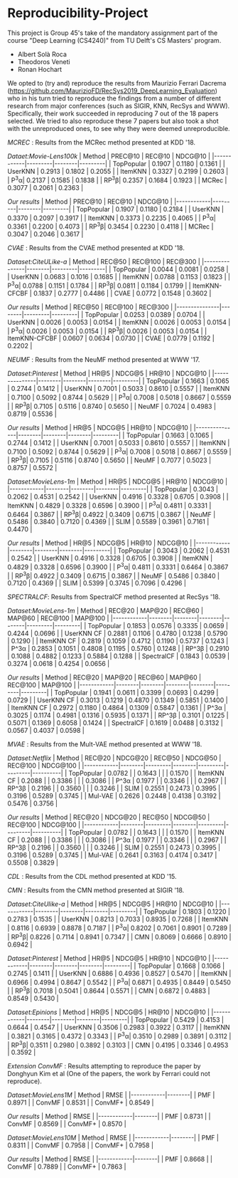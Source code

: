 # Reproducibility-Project

This project is Group 45's take of the mandatory assignment part of the course "Deep Learning (CS4240)" from TU Delft's CS Masters' program.
* Albert Solà Roca
* Theodoros Veneti
* Ronan Hochart

We opted to (try and) reproduce the results from Maurizio Ferrari Dacrema (https://github.com/MaurizioFD/RecSys2019_DeepLearning_Evaluation) who in his turn tried to reproduce the findings from a number of different research from 
major conferences (such as SIGIR, KNN, RecSys and WWW). Specifically, their work succeeded in reproducing 7 out of the 18 papers selected. We tried to also reproduce these 7 papers
but also took a shot with the unreproduced ones, to see why they were deemed unreproducible.



*MCREC* : Results from the MCRec method presented at KDD '18.

*Dataet:Movie-Lens100k*
| Method     | PREC@10 | REC@10 | NDCG@10 |
|------------|---------|--------|---------|
| TopPopular | 0.1907  | 0.1180 | 0.1361  |
| UserKNN    | 0.2913  | 0.1802 | 0.2055  |
| ItemKNN    | 0.3327  | 0.2199 | 0.2603  |
| P<sup>3</sup>α| 0.2137  | 0.1585 | 0.1838  |
| RP<sup>3</sup>β| 0.2357  | 0.1684 | 0.1923  |
| MCRec      | 0.3077  | 0.2061 | 0.2363  |

*Our results*
| Method     | PREC@10 | REC@10 | NDCG@10 |
|------------|---------|--------|---------|
| TopPopular | 0.1907  | 0.1180 | 0.2184  |
| UserKNN    | 0.3370  | 0.2097 | 0.3917  |
| ItemKNN    | 0.3373  | 0.2235 | 0.4065  |
| P<sup>3</sup>α| 0.3361  | 0.2200 | 0.4073  |
| RP<sup>3</sup>β| 0.3454  | 0.2230 | 0.4118  |
| MCRec      | 0.3047  | 0.2046 | 0.3617  |

*CVAE* : Results from the CVAE method presented at KDD '18.

*Dataset:CiteULike-a*
| Method        | REC@50 | REC@100 | REC@300 |
|---------------|--------|---------|---------|
| TopPopular    | 0.0044 | 0.0081  | 0.0258  |
| UserKNN       | 0.0683 | 0.1016  | 0.1685  |
| ItemKNN       | 0.0788 | 0.1153  | 0.1823  |
| P<sup>3</sup>α| 0.0788 | 0.1151  | 0.1784  |
| RP<sup>3</sup>β| 0.0811 | 0.1184  | 0.1799  |
| ItemKNN-CFCBF | 0.1837 | 0.2777  | 0.4486  |
| CVAE          | 0.0772 | 0.1548  | 0.3602  |

*Our results*
| Method        | REC@50 | REC@100 | REC@300 |
|---------------|--------|---------|---------|
| TopPopular    | 0.0253 | 0.0389  | 0.0704  |
| UserKNN       | 0.0026 | 0.0053  | 0.0154  |
| ItemKNN       | 0.0026 | 0.0053  | 0.0154  |
| P<sup>3</sup>α| 0.0026 | 0.0053  | 0.0154  |
| RP<sup>3</sup>β| 0.0026 | 0.0053  | 0.0154  |
| ItemKNN-CFCBF | 0.0607 | 0.0634  | 0.0730  |
| CVAE          | 0.0779 | 0.1192  | 0.2202  |

*NEUMF* : Results from the NeuMF method presented at WWW '17.

*Dataset:Pinterest*
| Method        | HR@5   | NDCG@5 | HR@10  | NDCG@10 |
|---------------|--------|--------|--------|---------|
| TopPopular    | 0.1663 | 0.1065 | 0.2744 | 0.1412  |
| UserKNN       | 0.7001 | 0.5033 | 0.8610 | 0.5557  |
| ItemKNN       | 0.7100 | 0.5092 | 0.8744 | 0.5629  |
| P<sup>3</sup>α| 0.7008 | 0.5018 | 0.8667 | 0.5559  |
| RP<sup>3</sup>β| 0.7105 | 0.5116 | 0.8740 | 0.5650  |
| NeuMF         | 0.7024 | 0.4983 | 0.8719 | 0.5536  |

*Our results*
| Method        | HR@5   | NDCG@5 | HR@10  | NDCG@10 |
|---------------|--------|--------|--------|---------|
| TopPopular    | 0.1663 | 0.1065 | 0.2744 | 0.1412  |
| UserKNN       | 0.7001 | 0.5033 | 0.8610 | 0.5557  |
| ItemKNN       | 0.7100 | 0.5092 | 0.8744 | 0.5629  |
| P<sup>3</sup>α| 0.7008 | 0.5018 | 0.8667 | 0.5559  |
| RP<sup>3</sup>β| 0.7105 | 0.5116 | 0.8740 | 0.5650  |
| NeuMF         | 0.7077 | 0.5023 | 0.8757 | 0.5572  |

*Dataset:MovieLens-1m*
| Method     | HR@5   | NDCG@5 | HR@10  | NDCG@10 |
|------------|--------|--------|--------|---------|
| TopPopular | 0.3043 | 0.2062 | 0.4531 | 0.2542  |
| UserKNN    | 0.4916 | 0.3328 | 0.6705 | 0.3908  |
| ItemKNN    | 0.4829 | 0.3328 | 0.6596 | 0.3900  |
| P<sup>3</sup>α| 0.4811 | 0.3331 | 0.6464 | 0.3867  |
| RP<sup>3</sup>β| 0.4922 | 0.3409 | 0.6715 | 0.3867  |
| NeuMF      | 0.5486 | 0.3840 | 0.7120 | 0.4369  |
| SLIM       | 0.5589 | 0.3961 | 0.7161 | 0.4470  |

*Our results*
| Method     | HR@5   | NDCG@5 | HR@10  | NDCG@10 |
|------------|--------|--------|--------|---------|
| TopPopular | 0.3043 | 0.2062 | 0.4531 | 0.2542  |
| UserKNN    | 0.4916 | 0.3328 | 0.6705 | 0.3908  |
| ItemKNN    | 0.4829 | 0.3328 | 0.6596 | 0.3900  |
| P<sup>3</sup>α| 0.4811 | 0.3331 | 0.6464 | 0.3867  |
| RP<sup>3</sup>β| 0.4922 | 0.3409 | 0.6715 | 0.3867  |
| NeuMF      | 0.5486 | 0.3840 | 0.7120 | 0.4369  |
| SLIM       | 0.5399 | 0.3745 | 0.7096 | 0.4296  |

*SPECTRALCF*: Results from SpectralCF method presented at RecSys '18.

*Dataset:MovieLens-1m*
| Method     | REC@20 | MAP@20 | REC@60 | MAP@60 | REC@100 | MAP@100 |
|------------|--------|--------|--------|--------|---------|---------|
| TopPopular | 0.1853 | 0.0576 | 0.3335 | 0.0659 | 0.4244  | 0.0696  |
| UserKNN CF | 0.2881 | 0.1106 | 0.4780 | 0.1238 | 0.5790  | 0.1290  |
| ItemKNN CF | 0.2819 | 0.1059 | 0.4712 | 0.1190 | 0.5737  | 0.1243  |
| P^3α       | 0.2853 | 0.1051 | 0.4808 | 0.1195 | 0.5760  | 0.1248  |
| RP^3β      | 0.2910 | 0.1088 | 0.4882 | 0.1233 | 0.5884  | 0.1288  |
| SpectralCF | 0.1843 | 0.0539 | 0.3274 | 0.0618 | 0.4254  | 0.0656  |

*Our results*
| Method     | REC@20 | MAP@20 | REC@60 | MAP@60 | REC@100 | MAP@100 |
|------------|--------|--------|--------|--------|---------|---------|
| TopPopular | 0.1941 | 0.0611 | 0.3399 | 0.0693 | 0.4299  | 0.0729  |
| UserKNN CF | 0.3013 | 0.1219 | 0.4870 | 0.1349 | 0.5851  | 0.1400  |
| ItemKNN CF | 0.2972 | 0.1180 | 0.4864 | 0.1309 | 0.5847  | 0.1361  |
| P^3α       | 0.3025 | 0.1174 | 0.4981 | 0.1316 | 0.5935  | 0.1371  |
| RP^3β      | 0.3101 | 0.1225 | 0.5071 | 0.1369 | 0.6058  | 0.1424  |
| SpectralCF | 0.1619 | 0.0488 | 0.3132 | 0.0567 | 0.4037  | 0.0598  |

*MVAE* : Results from the Mult-VAE method presented at WWW '18.

*Dataset:Netflix*
| Method     | REC@20 | NDCG@20 | REC@50 | NDCG@50 | REC@100 | NDCG@100 |
|------------|--------|---------|--------|---------|---------|----------|
| TopPopular | 0.0782 |         | 0.1643 |         |         | 0.1570   |
| ItemKNN CF | 0.2088 |         | 0.3386 |         |         | 0.3086   |
| P^3α       | 0.1977 |         | 0.3346 |         |         | 0.2967   |
| RP^3β      | 0.2196 |         | 0.3560 |         |         | 0.3246   |
| SLIM       | 0.2551 | 0.2473  | 0.3995 | 0.3196  | 0.5289  | 0.3745   |
| Mul-VAE    | 0.2626 | 0.2448  | 0.4138 | 0.3192  | 0.5476  | 0.3756   |

*Our results*
| Method     | REC@20 | NDCG@20 | REC@50 | NDCG@50 | REC@100 | NDCG@100 |
|------------|--------|---------|--------|---------|---------|----------|
| TopPopular | 0.0782 |         | 0.1643 |         |         | 0.1570   |
| ItemKNN CF | 0.2088 |         | 0.3386 |         |         | 0.3086   |
| P^3α       | 0.1977 |         | 0.3346 |         |         | 0.2967   |
| RP^3β      | 0.2196 |         | 0.3560 |         |         | 0.3246   |
| SLIM       | 0.2551 | 0.2473  | 0.3995 | 0.3196  | 0.5289  | 0.3745   |
| Mul-VAE    | 0.2641 | 0.3163  | 0.4174 | 0.3417  | 0.5508  | 0.3829   |

*CDL* : Results from the CDL method presented at KDD '15.


*CMN* : Results from the CMN method presented at SIGIR '18.

*Dataset:CiteUlike-a*
| Method     | HR@5   | NDCG@5 | HR@10  | NDCG@10 |
|------------|--------|--------|--------|---------|
| TopPopular | 0.1803 | 0.1220 | 0.2783 | 0.1535  |
| UserKNN    | 0.8213 | 0.7033 | 0.8935 | 0.7268  |
| ItemKNN    | 0.8116 | 0.6939 | 0.8878 | 0.7187  |
| P<sup>3</sup>α| 0.8202 | 0.7061 | 0.8901 | 0.7289  |
| RP<sup>3</sup>β| 0.8226 | 0.7114 | 0.8941 | 0.7347  |
| CMN        | 0.8069 | 0.6666 | 0.8910 | 0.6942  |


*Dataset:Pinterest*
| Method     | HR@5   | NDCG@5 | HR@10  | NDCG@10 |
|------------|--------|--------|--------|---------|
| TopPopular | 0.1668 | 0.1066 | 0.2745 | 0.1411  |
| UserKNN    | 0.6886 | 0.4936 | 0.8527 | 0.5470  |
| ItemKNN    | 0.6966 | 0.4994 | 0.8647 | 0.5542  |
| P<sup>3</sup>α| 0.6871 | 0.4935 | 0.8449 | 0.5450  |
| RP<sup>3</sup>β| 0.7018 | 0.5041 | 0.8644 | 0.5571  |
| CMN        | 0.6872 | 0.4883 | 0.8549 | 0.5430  |

*Dataset:Epinions*
| Method     | HR@5   | NDCG@5 | HR@10  | NDCG@10 |
|------------|--------|--------|--------|---------|
| TopPopular | 0.5429 | 0.4153 | 0.6644 | 0.4547  |
| UserKNN    | 0.3506 | 0.2983 | 0.3922 | 0.3117  |
| ItemKNN    | 0.3821 | 0.3165 | 0.4372 | 0.3343  |
| P<sup>3</sup>α| 0.3510 | 0.2989 | 0.3891 | 0.3112  |
| RP<sup>3</sup>β| 0.3511 | 0.2980 | 0.3892 | 0.3103  |
| CMN        | 0.4195 | 0.3346 | 0.4953 | 0.3592  |


*Extension ConvMF* : Results attempting to reproduce the paper by Donghyun Kim et al (One of the papers, the work by Ferrari could not reproduce).

*Dataset:MovieLens1M*
| Method     | RMSE   |
|------------|--------|
| PMF | 0.8971 |
| ConvMF    | 0.8531 |
| ConvMF+    | 0.8549 |

*Our results*
| Method     | RMSE   |
|------------|--------|
| PMF | 0.8731 |
| ConvMF    | 0.8569 |
| ConvMF+    | 0.8570 |

*Dataset:MovieLens10M*
| Method     | RMSE   |
|------------|--------|
| PMF | 0.8311 |
| ConvMF    | 0.7958 |
| ConvMF+    | 0.7958 |

*Our results*
| Method     | RMSE   |
|------------|--------|
| PMF | 0.8668 |
| ConvMF    | 0.7889 |
| ConvMF+    | 0.7863 |
